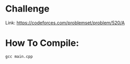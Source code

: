 # Challenge
Link: https://codeforces.com/problemset/problem/520/A

# How To Compile:
`gcc main.cpp`
